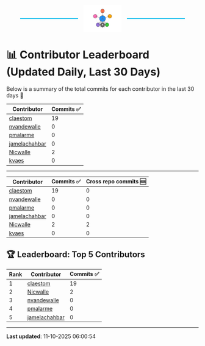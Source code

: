 <p align="center">
  <span style="display: inline-block; width: 30%; border-top: 2px solid #1bbfed; vertical-align: middle;"></span>
  <img src="../logo/belengexplogo.png" alt="Innersource Logo" style="width:20%; vertical-align: middle; margin: 0 10px;" />
  <span style="display: inline-block; width: 30%; border-top: 2px solid #1bbfed; vertical-align: middle;"></span>
</p> 

# 📊 Contributor Leaderboard (Updated Daily, Last 30 Days)

Below is a summary of the total commits for each contributor in the last 30 days 🚀

| Contributor  | Commits ✅ | 
|-------------| --------|
| [claestom](https://github.com/claestom) | 19 | 
| [nvandewalle](https://github.com/nvandewalle) | 0 | 
| [pmalarme](https://github.com/pmalarme) | 0 | 
| [jamelachahbar](https://github.com/jamelachahbar) | 0 | 
| [Nicwalle](https://github.com/Nicwalle) | 2 | 
| [kvaes](https://github.com/kvaes) | 0 | 

----

| Contributor  | Commits ✅ | Cross  repo commits 🆘 |
|-------------| --------| --------|
| [claestom](https://github.com/claestom) | 19 | 0 | 
| [nvandewalle](https://github.com/nvandewalle) | 0 | 0 | 
| [pmalarme](https://github.com/pmalarme) | 0 | 0 | 
| [jamelachahbar](https://github.com/jamelachahbar) | 0 | 0 | 
| [Nicwalle](https://github.com/Nicwalle) | 2 | 2 | 
| [kvaes](https://github.com/kvaes) | 0 | 0 | 

## 🏆 Leaderboard: Top 5 Contributors 

| Rank | Contributor | Commits ✅ |
|------|-------------|---------|
| 1 | [claestom](https://github.com/claestom) | 19 |
| 2 | [Nicwalle](https://github.com/Nicwalle) | 2 |
| 3 | [nvandewalle](https://github.com/nvandewalle) | 0 |
| 4 | [pmalarme](https://github.com/pmalarme) | 0 |
| 5 | [jamelachahbar](https://github.com/jamelachahbar) | 0 |

----

**Last updated**: 11-10-2025 06:00:54